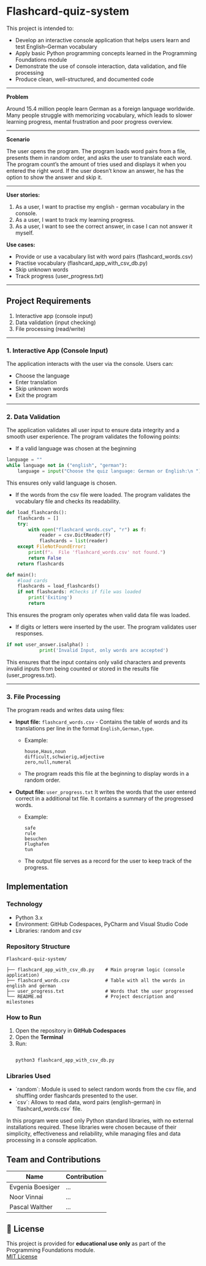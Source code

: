 # Flashcard-quiz-system
This project is intended to:

- Develop an interactive console application that helps users learn and test English–German vocabulary 
- Apply basic Python programming concepts learned in the Programming Foundations module
- Demonstrate the use of console interaction, data validation, and file processing
- Produce clean, well-structured, and documented code

---
**Problem**

  Around 15.4 million people learn German as a foreign language worldwide. Many people struggle with memorizing vocabulary, which leads to slower learning progress, mental frustration and poor progress overview.  


---
**Scenario**

 The user opens the program. The program loads word pairs from a file, presents them in random
order, and asks the user to translate each word. The program count’s the amount of tries used and displays it when you entered the right word. If the user doesn’t know an
answer, he has the option to show the answer and skip it.

--- 

**User stories:**

1. As a user, I want to practise my english - german vocabulary in the console. 
2. As a user, I want to track my learning progress.
3. As a user, I want to see the correct answer, in case I can not answer it myself.

**Use cases:**

- Provide or use a vacabulary list with word pairs (flashcard_words.csv)
- Practise vocabulary (flashcard_app_with_csv_db.py)
- Skip unknown words
- Track progress (user_progress.txt)


---

## Project Requirements
1. Interactive app (console input)
2. Data validation (input checking)
3. File processing (read/write)

---
### 1. Interactive App (Console Input)
The application interacts with the user via the console. Users can:

- Choose the language 
- Enter translation
- Skip unknown words
- Exit the program

---

### 2. Data Validation
The application validates all user input to ensure data integrity and a smooth user experience. The program validates the following points:
- If a valid language was chosen at the beginning
```python
language = ""
while language not in ("english", "german"):
    language = input("Choose the quiz language: German or English:\n ").strip().lower()
```
This ensures only valid language is chosen. 

- If the words from the csv file were loaded. The program validates the vocabulary file and checks its readability.
```python 
def load_flashcards():
    flashcards = []
    try:
        with open("flashcard_words.csv", "r") as f:
            reader = csv.DictReader(f)
            flashcards = list(reader)
    except FileNotFoundError:
        print(f"⚠️  File 'flashcard_words.csv' not found.")
        return False
    return flashcards
```
```python
def main():
    #load cards
    flashcards = load_flashcards()
    if not flashcards: #Checks if file was loaded
        print('Exiting')
        return
```
This ensures the program only operates when valid data file was loaded. 

- If digits or letters were inserted by the user. The program validates user responses. 
```python 
if not user_answer.isalpha() :
            print('Invalid Input, only words are accepted')

```

This ensures that the input contains only valid characters and prevents invalid inputs from being counted or stored in the results file (user_progress.txt). 
 

---
### 3. File Processing
The program reads and writes data using files:
- **Input file:** `flashcard_words.csv` - Contains the table of words and its translations per line in the format `English,German,type`.
    - Example:
		```
        house,Haus,noun
        difficult,schwierig,adjective
        zero,null,numeral
        ```
    - The program reads this file at the beginning to display words in a random order.

- **Output file:** `user_progress.txt` It writes the words that the user entered correct in a additional txt file. It contains a summary of the progressed words. 
    - Example:
		```
        safe  
        rule  
        besuchen  
        Flughafen  
        tun    
        ```
    - The output file serves as a record for the user to keep track of the progress.

## Implementation

### Technology
- Python 3.x
- Environment: GitHub Codespaces, PyCharm and Visual Studio Code
- Libraries: random and csv

 ### Repository Structure
 ```text
Flashcard-quiz-system/

├── flashcard_app_with_csv_db.py    # Main program logic (console application)
├── flashcard_words.csv             # Table with all the words in english and german
├── user_progress.txt               # Words that the user progressed
└── README.md                       # Project description and milestones
```


 ### How to Run
 1. Open the repository in **GitHub Codespaces**
2. Open the **Terminal**
3. Run:
	```bash

    python3 flashcard_app_with_csv_db.py

    ```

 ### Libraries Used

 - ´random´: Module is used to select random words from the csv file, and shuffling order flashcards presented to the user. 
 - ´csv´: Allows to read data, word pairs (english-german) in ´flashcard_words.csv´ file.

In this program were used only Python standard libraries, with no external installations required. These libraries were chosen because of their simplicity, effectiveness and reliability, while managing files and data processing in a console application. 

 ## Team and Contributions
 | Name       | Contribution                                 |
|------------|----------------------------------------------|
| Evgenia Boesiger | ... |
| Noor Vinnai | ...              |
| Pascal Walther | ...  |

## 📝 License

This project is provided for **educational use only** as part of the Programming Foundations module.  
[MIT License](LICENSE)
